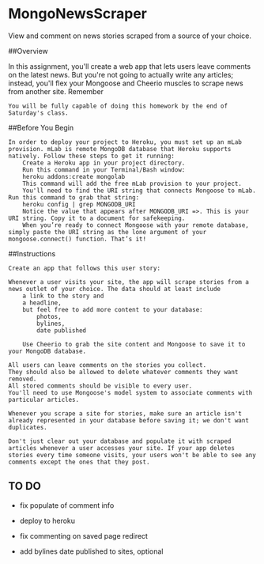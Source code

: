 # MongoNewsScraper
View and comment on news stories scraped from a source of your choice.


##Overview

In this assignment, you'll create a web app that lets users leave comments on the latest news. But you're not going to actually write any articles; instead, you'll flex your Mongoose and Cheerio muscles to scrape news from another site.
Remember

    You will be fully capable of doing this homework by the end of Saturday's class.

##Before You Begin

    In order to deploy your project to Heroku, you must set up an mLab provision. mLab is remote MongoDB database that Heroku supports natively. Follow these steps to get it running:
        Create a Heroku app in your project directory.
        Run this command in your Terminal/Bash window:
        heroku addons:create mongolab
        This command will add the free mLab provision to your project.
        You'll need to find the URI string that connects Mongoose to mLab. Run this command to grab that string:
        heroku config | grep MONGODB_URI
        Notice the value that appears after MONGODB_URI =>. This is your URI string. Copy it to a document for safekeeping.
        When you’re ready to connect Mongoose with your remote database, simply paste the URI string as the lone argument of your mongoose.connect() function. That’s it!

##Instructions

    Create an app that follows this user story:

    Whenever a user visits your site, the app will scrape stories from a news outlet of your choice. The data should at least include 
        a link to the story and 
        a headline, 
        but feel free to add more content to your database:
            photos, 
            bylines, 
            date published

        Use Cheerio to grab the site content and Mongoose to save it to your MongoDB database.

    All users can leave comments on the stories you collect. 
    They should also be allowed to delete whatever comments they want removed. 
    All stored comments should be visible to every user.
    You'll need to use Mongoose's model system to associate comments with particular articles.

    Whenever you scrape a site for stories, make sure an article isn't already represented in your database before saving it; we don't want duplicates.

    Don't just clear out your database and populate it with scraped articles whenever a user accesses your site. If your app deletes stories every time someone visits, your users won't be able to see any comments except the ones that they post.

## TO DO
* fix populate of comment info
* deploy to heroku
* fix commenting on saved page redirect

* add bylines date published to sites, optional
